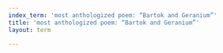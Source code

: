 ```yaml
---
index_term: 'most anthologized poem: “Bartok and Geranium”'
title: 'most anthologized poem: “Bartok and Geranium”'
layout: term

---
```

